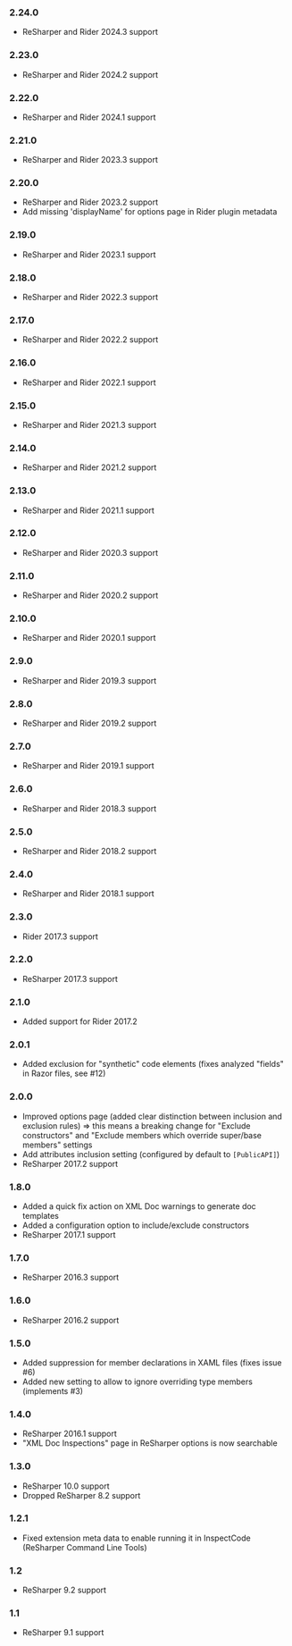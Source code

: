### 2.24.0 ###
- ReSharper and Rider 2024.3 support

### 2.23.0 ###
- ReSharper and Rider 2024.2 support

### 2.22.0 ###
- ReSharper and Rider 2024.1 support

### 2.21.0 ###
- ReSharper and Rider 2023.3 support

### 2.20.0 ###
- ReSharper and Rider 2023.2 support
- Add missing 'displayName' for options page in Rider plugin metadata

### 2.19.0 ###
- ReSharper and Rider 2023.1 support

### 2.18.0 ###
- ReSharper and Rider 2022.3 support

### 2.17.0 ###
- ReSharper and Rider 2022.2 support

### 2.16.0 ###
- ReSharper and Rider 2022.1 support

### 2.15.0 ###
- ReSharper and Rider 2021.3 support

### 2.14.0 ###
- ReSharper and Rider 2021.2 support

### 2.13.0 ###
- ReSharper and Rider 2021.1 support

### 2.12.0 ###
- ReSharper and Rider 2020.3 support

### 2.11.0 ###
- ReSharper and Rider 2020.2 support

### 2.10.0 ###
- ReSharper and Rider 2020.1 support

### 2.9.0 ###
- ReSharper and Rider 2019.3 support

### 2.8.0 ###
- ReSharper and Rider 2019.2 support

### 2.7.0 ###
- ReSharper and Rider 2019.1 support

### 2.6.0 ###
- ReSharper and Rider 2018.3 support

### 2.5.0 ###
- ReSharper and Rider 2018.2 support

### 2.4.0 ###
- ReSharper and Rider 2018.1 support

### 2.3.0 ###
- Rider 2017.3 support

### 2.2.0 ###
- ReSharper 2017.3 support

### 2.1.0 ###
- Added support for Rider 2017.2

### 2.0.1 ###
- Added exclusion for "synthetic" code elements (fixes analyzed "fields" in Razor files, see #12)

### 2.0.0 ###
- Improved options page (added clear distinction between inclusion and exclusion rules) => this means a breaking change for "Exclude constructors" and "Exclude members which override super/base members" settings
- Add attributes inclusion setting (configured by default to `[PublicAPI]`)
- ReSharper 2017.2 support

### 1.8.0 ###
- Added a quick fix action on XML Doc warnings to generate doc templates
- Added a configuration option to include/exclude constructors
- ReSharper 2017.1 support

### 1.7.0 ###
- ReSharper 2016.3 support

### 1.6.0 ###
- ReSharper 2016.2 support

### 1.5.0 ###
- Added suppression for member declarations in XAML files (fixes issue #6)
- Added new setting to allow to ignore overriding type members (implements #3)

### 1.4.0 ###
- ReSharper 2016.1 support
- "XML Doc Inspections" page in ReSharper options is now searchable

### 1.3.0 ###
- ReSharper 10.0 support
- Dropped ReSharper 8.2 support

### 1.2.1 ###
- Fixed extension meta data to enable running it in InspectCode (ReSharper Command Line Tools)

### 1.2 ###
- ReSharper 9.2 support

### 1.1 ###
- ReSharper 9.1 support
